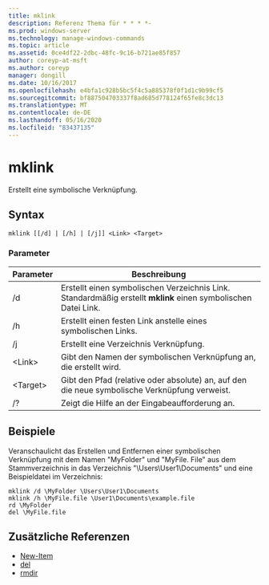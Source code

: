 ```yaml
---
title: mklink
description: Referenz Thema für * * * *-
ms.prod: windows-server
ms.technology: manage-windows-commands
ms.topic: article
ms.assetid: 0ce4df22-2dbc-48fc-9c16-b721ae85f857
author: coreyp-at-msft
ms.author: coreyp
manager: dongill
ms.date: 10/16/2017
ms.openlocfilehash: e4bfa1c928b5bc5f4c5a885378f0f1d1c9b99cf5
ms.sourcegitcommit: bf887504703337f8ad685d778124f65fe8c3dc13
ms.translationtype: MT
ms.contentlocale: de-DE
ms.lasthandoff: 05/16/2020
ms.locfileid: "83437135"
---
```

# <a name="mklink"></a>mklink
Erstellt eine symbolische Verknüpfung.



## <a name="syntax"></a>Syntax

```
mklink [[/d] | [/h] | [/j]] <Link> <Target>
```

### <a name="parameters"></a>Parameter

|Parameter|Beschreibung|
|---------|-----------|
|/d|Erstellt einen symbolischen Verzeichnis Link. Standardmäßig erstellt **mklink** einen symbolischen Datei Link.|
|/h|Erstellt einen festen Link anstelle eines symbolischen Links.|
|/j|Erstellt eine Verzeichnis Verknüpfung.|
|\<Link>|Gibt den Namen der symbolischen Verknüpfung an, die erstellt wird.|
|\<Target>|Gibt den Pfad (relative oder absolute) an, auf den die neue symbolische Verknüpfung verweist.|
|/?|Zeigt die Hilfe an der Eingabeaufforderung an.|

## <a name="examples"></a>Beispiele

Veranschaulicht das Erstellen und Entfernen einer symbolischen Verknüpfung mit dem Namen "MyFolder" und "MyFile. File" aus dem Stammverzeichnis in das Verzeichnis "\Users\User1\Documents" und eine Beispieldatei im Verzeichnis:
```
mklink /d \MyFolder \Users\User1\Documents
mklink /h \MyFile.file \User1\Documents\example.file
rd \MyFolder
del \MyFile.file
```
## <a name="additional-references"></a>Zusätzliche Referenzen
-   [New-Item](https://docs.microsoft.com/powershell/module/microsoft.powershell.management/new-item?view=powershell-6)
-   [del](https://docs.microsoft.com/windows-server/administration/windows-commands/del)
-   [rmdir](https://docs.microsoft.com/windows-server/administration/windows-commands/rd)
